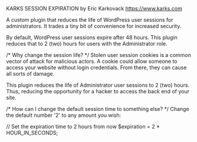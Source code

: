 KARKS SESSION EXPIRATION
by Eric Karkovack
https://www.karks.com

A custom plugin that reduces the life of WordPress user sessions for administrators. It trades a tiny bit of convenience for increased security.

By default, WordPress user sessions expire after 48 hours. This plugin reduces that to 2 (two) hours for users with the Administrator role.

/* Why change the session life? */
Stolen user session cookies is a common vector of attack for malicious actors. A cookie could allow someone to access your website without login credentials. From there, they can cause all sorts of damage.

This plugin reduces the life of Administrator user sessions to 2 (two) hours. Thus, reducing the opportunity for a hacker to access the back end of your site.

/* How can I change the default session time to something else? */
Change the default number '2' to any amount you wish:

  // Set the expiration time to 2 hours from now
		$expiration = 2 * HOUR_IN_SECONDS;
